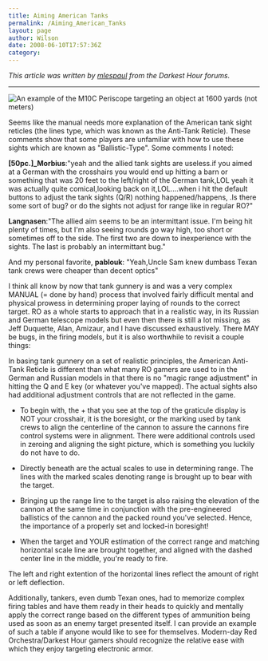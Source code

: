 ```yaml
---
title: Aiming American Tanks
permalink: /Aiming_American_Tanks
layout: page
author: Wilson
date: 2008-06-10T17:57:36Z
category: 
---
```

*This article was written by
[mlespaul](http://forums.darkesthourgame.com/styles/silverstar/imageset/en/icon_user_profile.png)
from the Darkest Hour forums.*

-----

![An example of the M10C Periscope targeting an object at 1600 yards
(not meters)](periscope_m10.jpg
"An example of the M10C Periscope targeting an object at 1600 yards (not meters)")

Seems like the manual needs more explanation of the American tank sight
reticles (the lines type, which was known as the Anti-Tank Reticle).
These comments show that some players are unfamiliar with how to use
these sights which are known as "Ballistic-Type". Some comments I noted:

**\[50pc.\]\_Morbius**:"yeah and the allied tank sights are useless.if
you aimed at a German with the crosshairs you would end up hitting a
barn or something that was 20 feet to the left/right of the German
tank,LOL yeah it was actually quite comical,looking back on
it,LOL....when i hit the default buttons to adjust the tank sights (Q/R)
nothing happened/happens, .Is there some sort of bug? or do the sights
not adjust for range like in regular RO?"

**Langnasen**:"The allied aim seems to be an intermittant issue. I'm
being hit plenty of times, but I'm also seeing rounds go way high, too
short or sometimes off to the side. The first two are down to
inexperience with the sights. The last is probably an intermittant bug."

And my personal favorite, **pablouk**: "Yeah,Uncle Sam knew dumbass
Texan tank crews were cheaper than decent optics"

I think all know by now that tank gunnery is and was a very complex
MANUAL (= done by hand) process that involved fairly difficult mental
and physical prowess in determining proper laying of rounds to the
correct target. RO as a whole starts to approach that in a realistic
way, in its Russian and German telescope models but even then there is
still a lot missing, as Jeff Duquette, Alan, Amizaur, and I have
discussed exhaustively. There MAY be bugs, in the firing models, but it
is also worthwhile to revisit a couple things:

In basing tank gunnery on a set of realistic principles, the American
Anti-Tank Reticle is different than what many RO gamers are used to in
the German and Russian models in that there is no "magic range
adjustment" in hitting the Q and E key (or whatever you've mapped). The
actual sights also had additional adjustment controls that are not
reflected in the game.

  - To begin with, the + that you see at the top of the graticule
    display is NOT your crosshair, it is the boresight, or the marking
    used by tank crews to align the centerline of the cannon to assure
    the cannons fire control systems were in alignment. There were
    additional controls used in zeroing and aligning the sight picture,
    which is something you luckily do not have to do.

<!-- end list -->

  - Directly beneath are the actual scales to use in determining range.
    The lines with the marked scales denoting range is brought up to
    bear with the target.

<!-- end list -->

  - Bringing up the range line to the target is also raising the
    elevation of the cannon at the same time in conjunction with the
    pre-engineered ballistics of the cannon and the packed round you've
    selected. Hence, the importance of a properly set and locked-in
    boresight\!

<!-- end list -->

  - When the target and YOUR estimation of the correct range and
    matching horizontal scale line are brought together, and aligned
    with the dashed center line in the middle, you're ready to fire.

The left and right extention of the horizontal lines reflect the amount
of right or left deflection.

Additionally, tankers, even dumb Texan ones, had to memorize complex
firing tables and have them ready in their heads to quickly and mentally
apply the correct range based on the different types of ammunition being
used as soon as an enemy target presented itself. I can provide an
example of such a table if anyone would like to see for themselves.
Modern-day Red Orchestra/Darkest Hour gamers should recognize the
relative ease with which they enjoy targeting electronic armor.

